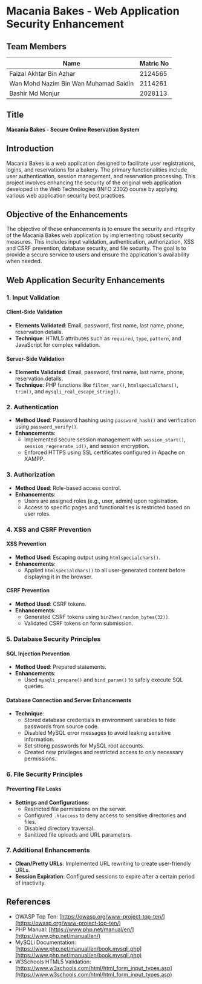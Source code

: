 # Macania Bakes - Web Application Security Enhancement

## Team Members
| Name               | Matric No    |
|--------------------|--------------|
| Faizal Akhtar Bin Azhar        | 2124565 |
| Wan Mohd Nazim Bin Wan Muhamad Saidin  | 2114261 |
| Bashir Md Monjur  | 2028113 |

## Title
**Macania Bakes - Secure Online Reservation System**

## Introduction
Macania Bakes is a web application designed to facilitate user registrations, logins, and reservations for a bakery. The primary functionalities include user authentication, session management, and reservation processing. This project involves enhancing the security of the original web application developed in the Web Technologies (INFO 2302) course by applying various web application security best practices.

## Objective of the Enhancements
The objective of these enhancements is to ensure the security and integrity of the Macania Bakes web application by implementing robust security measures. This includes input validation, authentication, authorization, XSS and CSRF prevention, database security, and file security. The goal is to provide a secure service to users and ensure the application's availability when needed.

## Web Application Security Enhancements

### 1. Input Validation
#### Client-Side Validation
- **Elements Validated**: Email, password, first name, last name, phone, reservation details.
- **Technique**: HTML5 attributes such as `required`, `type`, `pattern`, and JavaScript for complex validation.
  
#### Server-Side Validation
- **Elements Validated**: Email, password, first name, last name, phone, reservation details.
- **Technique**: PHP functions like `filter_var()`, `htmlspecialchars()`, `trim()`, and `mysqli_real_escape_string()`.

### 2. Authentication
- **Method Used**: Password hashing using `password_hash()` and verification using `password_verify()`.
- **Enhancements**:
  - Implemented secure session management with `session_start()`, `session_regenerate_id()`, and session encryption.
  - Enforced HTTPS using SSL certificates configured in Apache on XAMPP.

### 3. Authorization
- **Method Used**: Role-based access control.
- **Enhancements**:
  - Users are assigned roles (e.g., user, admin) upon registration.
  - Access to specific pages and functionalities is restricted based on user roles.

### 4. XSS and CSRF Prevention
#### XSS Prevention
- **Method Used**: Escaping output using `htmlspecialchars()`.
- **Enhancements**:
  - Applied `htmlspecialchars()` to all user-generated content before displaying it in the browser.

#### CSRF Prevention
- **Method Used**: CSRF tokens.
- **Enhancements**:
  - Generated CSRF tokens using `bin2hex(random_bytes(32))`.
  - Validated CSRF tokens on form submission.

### 5. Database Security Principles
#### SQL Injection Prevention
- **Method Used**: Prepared statements.
- **Enhancements**:
  - Used `mysqli_prepare()` and `bind_param()` to safely execute SQL queries.

#### Database Connection and Server Enhancements
- **Technique**:
  - Stored database credentials in environment variables to hide passwords from source code.
  - Disabled MySQL error messages to avoid leaking sensitive information.
  - Set strong passwords for MySQL root accounts.
  - Created new privileges and restricted access to only necessary permissions.

### 6. File Security Principles
#### Preventing File Leaks
- **Settings and Configurations**:
  - Restricted file permissions on the server.
  - Configured `.htaccess` to deny access to sensitive directories and files.
  - Disabled directory traversal.
  - Sanitized file uploads and URL parameters.

### 7. Additional Enhancements
- **Clean/Pretty URLs**: Implemented URL rewriting to create user-friendly URLs.
- **Session Expiration**: Configured sessions to expire after a certain period of inactivity.

## References
- OWASP Top Ten: [https://owasp.org/www-project-top-ten/](https://owasp.org/www-project-top-ten/)
- PHP Manual: [https://www.php.net/manual/en/](https://www.php.net/manual/en/)
- MySQLi Documentation: [https://www.php.net/manual/en/book.mysqli.php](https://www.php.net/manual/en/book.mysqli.php)
- W3Schools HTML5 Validation: [https://www.w3schools.com/html/html_form_input_types.asp](https://www.w3schools.com/html/html_form_input_types.asp)